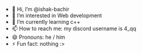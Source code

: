 - 👋 Hi, I’m @ishak-bachir
- 👀 I’m interested in Web development 
- 🌱 I’m currently learning c++
- 📫 How to reach me: my discord username is 4_qq
- 😄 Pronouns: he / him
- ⚡ Fun fact: nothing :>
